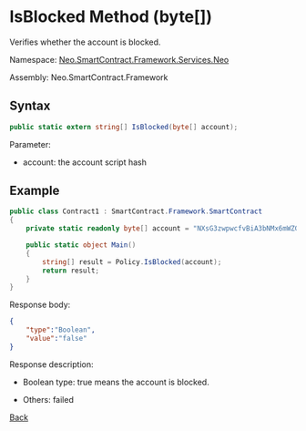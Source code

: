 # IsBlocked Method (byte[])

Verifies whether the account is blocked.

Namespace: [Neo.SmartContract.Framework.Services.Neo](../../neo.md)

Assembly: Neo.SmartContract.Framework

## Syntax

```c#
public static extern string[] IsBlocked(byte[] account);
```

Parameter:

- account: the account script hash

## Example

```c#
public class Contract1 : SmartContract.Framework.SmartContract
{
    private static readonly byte[] account = "NXsG3zwpwcfvBiA3bNMx6mWZGEro9ZqTqM".ToScriptHash();

    public static object Main()
    {
        string[] result = Policy.IsBlocked(account);
        return result;
    }
}
```

Response body:

```json
{
	"type":"Boolean",
	"value":"false"
}
```

Response description:

- Boolean type: true means the account is blocked.

- Others: failed

[Back](../Policy.md)